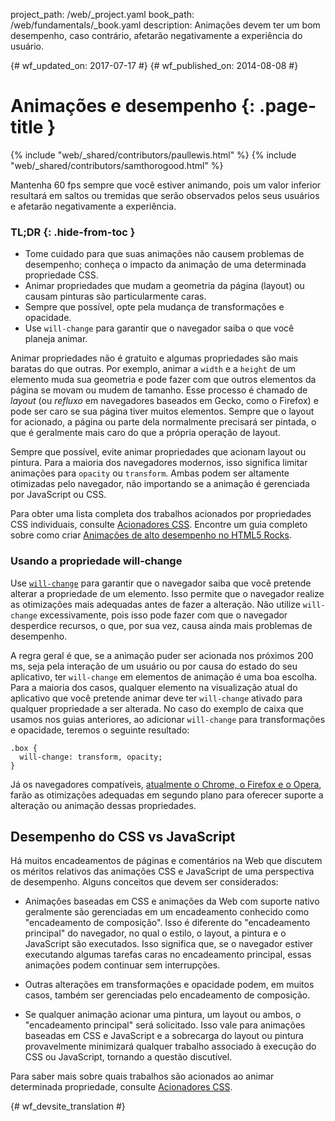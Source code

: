 project_path: /web/_project.yaml
book_path: /web/fundamentals/_book.yaml
description: Animações devem ter um bom desempenho, caso contrário, afetarão negativamente a experiência do usuário.

{# wf_updated_on: 2017-07-17 #}
{# wf_published_on: 2014-08-08 #}

# Animações e desempenho {: .page-title }

{% include "web/_shared/contributors/paullewis.html" %}
{% include "web/_shared/contributors/samthorogood.html" %}

Mantenha 60 fps sempre que você estiver animando, pois um valor inferior resultará em saltos ou tremidas que serão observados pelos seus usuários e afetarão negativamente a experiência.

### TL;DR {: .hide-from-toc }
* Tome cuidado para que suas animações não causem problemas de desempenho; conheça o impacto da animação de uma determinada propriedade CSS.
* Animar propriedades que mudam a geometria da página (layout) ou causam pinturas são particularmente caras.
* Sempre que possível, opte pela mudança de transformações e opacidade.
* Use  `will-change` para garantir que o navegador saiba o que você planeja animar.


Animar propriedades não é gratuito e algumas propriedades são mais baratas do que outras. Por exemplo, animar a `width` e a `height` de um elemento muda sua geometria e pode fazer com que outros elementos da página se movam ou mudem de tamanho. Esse processo é chamado de *layout* (ou *refluxo* em navegadores baseados em Gecko, como o Firefox) e pode ser caro se sua página tiver muitos elementos. Sempre que o layout for acionado, a página ou parte dela normalmente precisará ser pintada, o que é geralmente mais caro do que a própria operação de layout.

Sempre que possível, evite animar propriedades que acionam layout ou pintura. Para a maioria dos navegadores modernos, isso significa limitar animações para `opacity` ou `transform`. Ambas podem ser altamente otimizadas pelo navegador, não importando se a animação é gerenciada por JavaScript ou CSS.

Para obter uma lista completa dos trabalhos acionados por propriedades CSS individuais, consulte [Acionadores CSS](http://csstriggers.com). Encontre um guia completo sobre como criar [Animações de alto desempenho no HTML5 Rocks](http://www.html5rocks.com/en/tutorials/speed/high-performance-animations/).

### Usando a propriedade will-change

Use [`will-change`](https://dev.w3.org/csswg/css-will-change/) para garantir que o navegador saiba que você pretende alterar a propriedade de um elemento. Isso permite que o navegador realize as otimizações mais adequadas antes de fazer a alteração. Não utilize `will-change` excessivamente, pois isso pode fazer com que o navegador desperdice recursos, o que, por sua vez, causa ainda mais problemas de desempenho.

A regra geral é que, se a animação puder ser acionada nos próximos 200 ms, seja pela interação de um usuário ou por causa do estado do seu aplicativo, ter `will-change` em elementos de animação é uma boa escolha. Para a maioria dos casos, qualquer elemento na visualização atual do aplicativo que você pretende animar deve ter `will-change` ativado para qualquer propriedade a ser alterada. No caso do exemplo de caixa que usamos nos guias anteriores, ao adicionar `will-change` para transformações e opacidade, teremos o seguinte resultado:


    .box {
      will-change: transform, opacity;
    }
    

Já os navegadores compatíveis, [atualmente o Chrome, o Firefox e o Opera](http://caniuse.com/#feat=will-change), farão as otimizações adequadas em segundo plano para oferecer suporte a alteração ou animação dessas propriedades.

## Desempenho do CSS vs JavaScript

Há muitos encadeamentos de páginas e comentários na Web que discutem os méritos relativos das animações CSS e JavaScript de uma perspectiva de desempenho. Alguns conceitos que devem ser considerados:

* Animações baseadas em CSS e animações da Web com suporte nativo geralmente são gerenciadas em um encadeamento conhecido como "encadeamento de composição". Isso é diferente do "encadeamento principal" do navegador, no qual o estilo, o layout, a pintura e o JavaScript são executados. Isso significa que, se o navegador estiver executando algumas tarefas caras no encadeamento principal, essas animações podem continuar sem interrupções.

* Outras alterações em transformações e opacidade podem, em muitos casos, também ser gerenciadas pelo encadeamento de composição.

* Se qualquer animação acionar uma pintura, um layout ou ambos, o "encadeamento principal" será solicitado. Isso vale para animações baseadas em CSS e JavaScript e a sobrecarga do layout ou pintura provavelmente minimizará qualquer trabalho associado à execução do CSS ou JavaScript, tornando a questão discutível.

Para saber mais sobre quais trabalhos são acionados ao animar determinada propriedade, consulte [Acionadores CSS](http://csstriggers.com).




{# wf_devsite_translation #}
